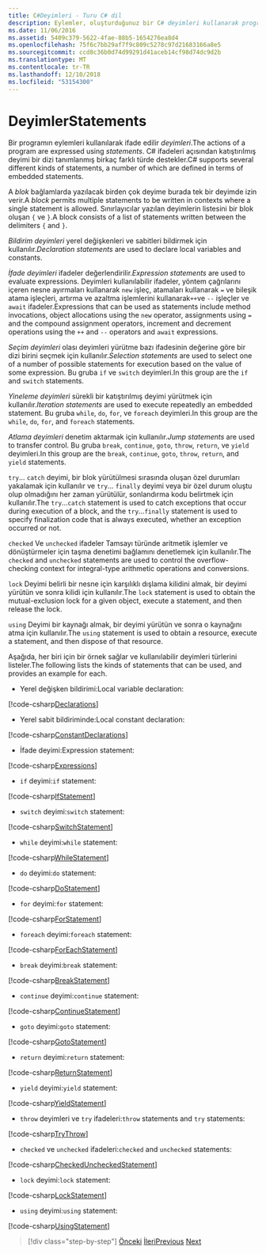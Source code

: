 ```yaml
---
title: C#Deyimleri - Turu C# dil
description: Eylemler, oluşturduğunuz bir C# deyimleri kullanarak program
ms.date: 11/06/2016
ms.assetid: 5409c379-5622-4fae-88b5-1654276ea8d4
ms.openlocfilehash: 75f6c7bb29af7f9c809c5278c97d21683166a8e5
ms.sourcegitcommit: ccd8c36b0d74d99291d41aceb14cf98d74dc9d2b
ms.translationtype: MT
ms.contentlocale: tr-TR
ms.lasthandoff: 12/10/2018
ms.locfileid: "53154300"
---
```

# <a name="statements"></a><span data-ttu-id="e3fcf-103">Deyimler</span><span class="sxs-lookup"><span data-stu-id="e3fcf-103">Statements</span></span>

<span data-ttu-id="e3fcf-104">Bir programın eylemleri kullanılarak ifade edilir *deyimleri*.</span><span class="sxs-lookup"><span data-stu-id="e3fcf-104">The actions of a program are expressed using *statements*.</span></span> <span data-ttu-id="e3fcf-105">C# ifadeleri açısından katıştırılmış deyimi bir dizi tanımlanmış birkaç farklı türde destekler.</span><span class="sxs-lookup"><span data-stu-id="e3fcf-105">C# supports several different kinds of statements, a number of which are defined in terms of embedded statements.</span></span>

<span data-ttu-id="e3fcf-106">A *blok* bağlamlarda yazılacak birden çok deyime burada tek bir deyimde izin verir.</span><span class="sxs-lookup"><span data-stu-id="e3fcf-106">A *block* permits multiple statements to be written in contexts where a single statement is allowed.</span></span> <span data-ttu-id="e3fcf-107">Sınırlayıcılar yazılan deyimlerin listesini bir blok oluşan `{` ve `}`.</span><span class="sxs-lookup"><span data-stu-id="e3fcf-107">A block consists of a list of statements written between the delimiters `{` and `}`.</span></span>

<span data-ttu-id="e3fcf-108">*Bildirim deyimleri* yerel değişkenleri ve sabitleri bildirmek için kullanılır.</span><span class="sxs-lookup"><span data-stu-id="e3fcf-108">*Declaration statements* are used to declare local variables and constants.</span></span>

<span data-ttu-id="e3fcf-109">*İfade deyimleri* ifadeler değerlendirilir.</span><span class="sxs-lookup"><span data-stu-id="e3fcf-109">*Expression statements* are used to evaluate expressions.</span></span> <span data-ttu-id="e3fcf-110">Deyimleri kullanılabilir ifadeler, yöntem çağrılarını içeren nesne ayırmaları kullanarak `new` işleç, atamaları kullanarak `=` ve bileşik atama işleçleri, artırma ve azaltma işlemlerini kullanarak`++`ve `--` işleçler ve `await` ifadeler.</span><span class="sxs-lookup"><span data-stu-id="e3fcf-110">Expressions that can be used as statements include method invocations, object allocations using the `new` operator, assignments using `=` and the compound assignment operators, increment and decrement operations using the `++` and `--` operators and `await` expressions.</span></span>

<span data-ttu-id="e3fcf-111">*Seçim deyimleri* olası deyimleri yürütme bazı ifadesinin değerine göre bir dizi birini seçmek için kullanılır.</span><span class="sxs-lookup"><span data-stu-id="e3fcf-111">*Selection statements* are used to select one of a number of possible statements for execution based on the value of some expression.</span></span> <span data-ttu-id="e3fcf-112">Bu gruba `if` ve `switch` deyimleri.</span><span class="sxs-lookup"><span data-stu-id="e3fcf-112">In this group are the `if` and `switch` statements.</span></span>

<span data-ttu-id="e3fcf-113">*Yineleme deyimleri* sürekli bir katıştırılmış deyimi yürütmek için kullanılır.</span><span class="sxs-lookup"><span data-stu-id="e3fcf-113">*Iteration statements* are used to execute repeatedly an embedded statement.</span></span> <span data-ttu-id="e3fcf-114">Bu gruba `while`, `do`, `for`, ve `foreach` deyimleri.</span><span class="sxs-lookup"><span data-stu-id="e3fcf-114">In this group are the `while`, `do`, `for`, and `foreach` statements.</span></span>

<span data-ttu-id="e3fcf-115">*Atlama deyimleri* denetim aktarmak için kullanılır.</span><span class="sxs-lookup"><span data-stu-id="e3fcf-115">*Jump statements* are used to transfer control.</span></span> <span data-ttu-id="e3fcf-116">Bu gruba `break`, `continue`, `goto`, `throw`, `return`, ve `yield` deyimleri.</span><span class="sxs-lookup"><span data-stu-id="e3fcf-116">In this group are the `break`, `continue`, `goto`, `throw`, `return`, and `yield` statements.</span></span>

<span data-ttu-id="e3fcf-117">`try`... `catch` deyimi, bir blok yürütülmesi sırasında oluşan özel durumları yakalamak için kullanılır ve `try`... `finally` deyimi veya bir özel durum oluştu olup olmadığını her zaman yürütülür, sonlandırma kodu belirtmek için kullanılır.</span><span class="sxs-lookup"><span data-stu-id="e3fcf-117">The `try`...`catch` statement is used to catch exceptions that occur during execution of a block, and the `try`...`finally` statement is used to specify finalization code that is always executed, whether an exception occurred or not.</span></span>

<span data-ttu-id="e3fcf-118">`checked` Ve `unchecked` ifadeler Tamsayı türünde aritmetik işlemler ve dönüştürmeler için taşma denetimi bağlamını denetlemek için kullanılır.</span><span class="sxs-lookup"><span data-stu-id="e3fcf-118">The `checked` and `unchecked` statements are used to control the overflow-checking context for integral-type arithmetic operations and conversions.</span></span>

<span data-ttu-id="e3fcf-119">`lock` Deyimi belirli bir nesne için karşılıklı dışlama kilidini almak, bir deyimi yürütün ve sonra kilidi için kullanılır.</span><span class="sxs-lookup"><span data-stu-id="e3fcf-119">The `lock` statement is used to obtain the mutual-exclusion lock for a given object, execute a statement, and then release the lock.</span></span>

<span data-ttu-id="e3fcf-120">`using` Deyimi bir kaynağı almak, bir deyimi yürütün ve sonra o kaynağını atma için kullanılır.</span><span class="sxs-lookup"><span data-stu-id="e3fcf-120">The `using` statement is used to obtain a resource, execute a statement, and then dispose of that resource.</span></span>

<span data-ttu-id="e3fcf-121">Aşağıda, her biri için bir örnek sağlar ve kullanılabilir deyimleri türlerini listeler.</span><span class="sxs-lookup"><span data-stu-id="e3fcf-121">The following lists the kinds of statements that can be used, and provides an example for each.</span></span>

* <span data-ttu-id="e3fcf-122">Yerel değişken bildirimi:</span><span class="sxs-lookup"><span data-stu-id="e3fcf-122">Local variable declaration:</span></span>

 [!code-csharp[Declarations](../../../samples/snippets/csharp/tour/statements/Program.cs#L9-L15)]

* <span data-ttu-id="e3fcf-123">Yerel sabit bildiriminde:</span><span class="sxs-lookup"><span data-stu-id="e3fcf-123">Local constant declaration:</span></span>

 [!code-csharp[ConstantDeclarations](../../../samples/snippets/csharp/tour/statements/Program.cs#L17-L22)]

* <span data-ttu-id="e3fcf-124">İfade deyimi:</span><span class="sxs-lookup"><span data-stu-id="e3fcf-124">Expression statement:</span></span>

 [!code-csharp[Expressions](../../../samples/snippets/csharp/tour/statements/Program.cs#L24-L31)]

* <span data-ttu-id="e3fcf-125">`if` deyimi:</span><span class="sxs-lookup"><span data-stu-id="e3fcf-125">`if` statement:</span></span>

 [!code-csharp[IfStatement](../../../samples/snippets/csharp/tour/statements/Program.cs#L33-L43)]

* <span data-ttu-id="e3fcf-126">`switch` deyimi:</span><span class="sxs-lookup"><span data-stu-id="e3fcf-126">`switch` statement:</span></span>

 [!code-csharp[SwitchStatement](../../../samples/snippets/csharp/tour/statements/Program.cs#L45-L60)]

* <span data-ttu-id="e3fcf-127">`while` deyimi:</span><span class="sxs-lookup"><span data-stu-id="e3fcf-127">`while` statement:</span></span>

 [!code-csharp[WhileStatement](../../../samples/snippets/csharp/tour/statements/Program.cs#L62-L70)]

* <span data-ttu-id="e3fcf-128">`do` deyimi:</span><span class="sxs-lookup"><span data-stu-id="e3fcf-128">`do` statement:</span></span>

 [!code-csharp[DoStatement](../../../samples/snippets/csharp/tour/statements/Program.cs#L72-L81)]

* <span data-ttu-id="e3fcf-129">`for` deyimi:</span><span class="sxs-lookup"><span data-stu-id="e3fcf-129">`for` statement:</span></span>

 [!code-csharp[ForStatement](../../../samples/snippets/csharp/tour/statements/Program.cs#L83-L89)]

* <span data-ttu-id="e3fcf-130">`foreach` deyimi:</span><span class="sxs-lookup"><span data-stu-id="e3fcf-130">`foreach` statement:</span></span>

 [!code-csharp[ForEachStatement](../../../samples/snippets/csharp/tour/statements/Program.cs#L91-L97)]

* <span data-ttu-id="e3fcf-131">`break` deyimi:</span><span class="sxs-lookup"><span data-stu-id="e3fcf-131">`break` statement:</span></span>

 [!code-csharp[BreakStatement](../../../samples/snippets/csharp/tour/statements/Program.cs#L99-L108)]

* <span data-ttu-id="e3fcf-132">`continue` deyimi:</span><span class="sxs-lookup"><span data-stu-id="e3fcf-132">`continue` statement:</span></span>

 [!code-csharp[ContinueStatement](../../../samples/snippets/csharp/tour/statements/Program.cs#L110-L118)]

* <span data-ttu-id="e3fcf-133">`goto` deyimi:</span><span class="sxs-lookup"><span data-stu-id="e3fcf-133">`goto` statement:</span></span>

 [!code-csharp[GotoStatement](../../../samples/snippets/csharp/tour/statements/Program.cs#L120-L129)]

* <span data-ttu-id="e3fcf-134">`return` deyimi:</span><span class="sxs-lookup"><span data-stu-id="e3fcf-134">`return` statement:</span></span>

 [!code-csharp[ReturnStatement](../../../samples/snippets/csharp/tour/statements/Program.cs#L131-L139)]

* <span data-ttu-id="e3fcf-135">`yield` deyimi:</span><span class="sxs-lookup"><span data-stu-id="e3fcf-135">`yield` statement:</span></span>

 [!code-csharp[YieldStatement](../../../samples/snippets/csharp/tour/statements/Program.cs#L141-L155)]

* <span data-ttu-id="e3fcf-136">`throw` deyimleri ve `try` ifadeleri:</span><span class="sxs-lookup"><span data-stu-id="e3fcf-136">`throw` statements and `try` statements:</span></span>

 [!code-csharp[TryThrow](../../../samples/snippets/csharp/tour/statements/Program.cs#L157-L183)]

* <span data-ttu-id="e3fcf-137">`checked` ve `unchecked` ifadeleri:</span><span class="sxs-lookup"><span data-stu-id="e3fcf-137">`checked` and `unchecked` statements:</span></span>

 [!code-csharp[CheckedUncheckedStatement](../../../samples/snippets/csharp/tour/statements/Program.cs#L185-L196)]

* <span data-ttu-id="e3fcf-138">`lock` deyimi:</span><span class="sxs-lookup"><span data-stu-id="e3fcf-138">`lock` statement:</span></span>

 [!code-csharp[LockStatement](../../../samples/snippets/csharp/tour/statements/Program.cs#L257-L273)]

* <span data-ttu-id="e3fcf-139">`using` deyimi:</span><span class="sxs-lookup"><span data-stu-id="e3fcf-139">`using` statement:</span></span>

 [!code-csharp[UsingStatement](../../../samples/snippets/csharp/tour/statements/Program.cs#L198-L206)]

>[!div class="step-by-step"]
><span data-ttu-id="e3fcf-140">[Önceki](expressions.md)
>[İleri](classes-and-objects.md)</span><span class="sxs-lookup"><span data-stu-id="e3fcf-140">[Previous](expressions.md)
[Next](classes-and-objects.md)</span></span>